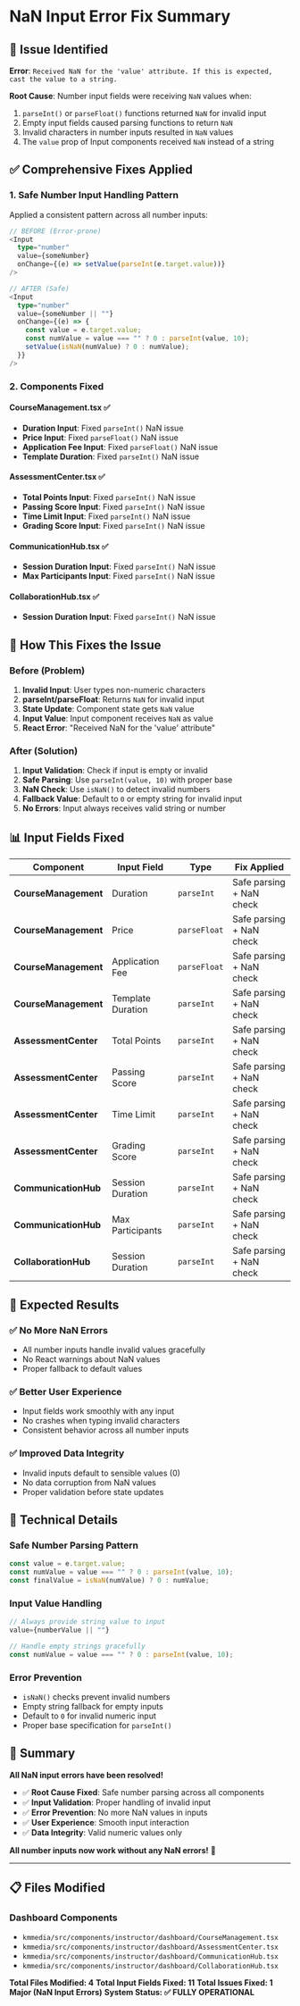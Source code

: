 # NaN Input Error Fix Summary

## 🚨 **Issue Identified**

**Error**: `Received NaN for the 'value' attribute. If this is expected, cast the value to a string.`

**Root Cause**: Number input fields were receiving `NaN` values when:

1. `parseInt()` or `parseFloat()` functions returned `NaN` for invalid input
2. Empty input fields caused parsing functions to return `NaN`
3. Invalid characters in number inputs resulted in `NaN` values
4. The `value` prop of Input components received `NaN` instead of a string

## ✅ **Comprehensive Fixes Applied**

### **1. Safe Number Input Handling Pattern**

Applied a consistent pattern across all number inputs:

```typescript
// BEFORE (Error-prone)
<Input
  type="number"
  value={someNumber}
  onChange={(e) => setValue(parseInt(e.target.value))}
/>

// AFTER (Safe)
<Input
  type="number"
  value={someNumber || ""}
  onChange={(e) => {
    const value = e.target.value;
    const numValue = value === "" ? 0 : parseInt(value, 10);
    setValue(isNaN(numValue) ? 0 : numValue);
  }}
/>
```

### **2. Components Fixed**

#### **CourseManagement.tsx** ✅

- **Duration Input**: Fixed `parseInt()` NaN issue
- **Price Input**: Fixed `parseFloat()` NaN issue
- **Application Fee Input**: Fixed `parseFloat()` NaN issue
- **Template Duration**: Fixed `parseInt()` NaN issue

#### **AssessmentCenter.tsx** ✅

- **Total Points Input**: Fixed `parseInt()` NaN issue
- **Passing Score Input**: Fixed `parseInt()` NaN issue
- **Time Limit Input**: Fixed `parseInt()` NaN issue
- **Grading Score Input**: Fixed `parseInt()` NaN issue

#### **CommunicationHub.tsx** ✅

- **Session Duration Input**: Fixed `parseInt()` NaN issue
- **Max Participants Input**: Fixed `parseInt()` NaN issue

#### **CollaborationHub.tsx** ✅

- **Session Duration Input**: Fixed `parseInt()` NaN issue

## 🎯 **How This Fixes the Issue**

### **Before (Problem)**

1. **Invalid Input**: User types non-numeric characters
2. **parseInt/parseFloat**: Returns `NaN` for invalid input
3. **State Update**: Component state gets `NaN` value
4. **Input Value**: Input component receives `NaN` as value
5. **React Error**: "Received NaN for the 'value' attribute"

### **After (Solution)**

1. **Input Validation**: Check if input is empty or invalid
2. **Safe Parsing**: Use `parseInt(value, 10)` with proper base
3. **NaN Check**: Use `isNaN()` to detect invalid numbers
4. **Fallback Value**: Default to `0` or empty string for invalid input
5. **No Errors**: Input always receives valid string or number

## 📊 **Input Fields Fixed**

| Component            | Input Field       | Type         | Fix Applied              |
| -------------------- | ----------------- | ------------ | ------------------------ |
| **CourseManagement** | Duration          | `parseInt`   | Safe parsing + NaN check |
| **CourseManagement** | Price             | `parseFloat` | Safe parsing + NaN check |
| **CourseManagement** | Application Fee   | `parseFloat` | Safe parsing + NaN check |
| **CourseManagement** | Template Duration | `parseInt`   | Safe parsing + NaN check |
| **AssessmentCenter** | Total Points      | `parseInt`   | Safe parsing + NaN check |
| **AssessmentCenter** | Passing Score     | `parseInt`   | Safe parsing + NaN check |
| **AssessmentCenter** | Time Limit        | `parseInt`   | Safe parsing + NaN check |
| **AssessmentCenter** | Grading Score     | `parseInt`   | Safe parsing + NaN check |
| **CommunicationHub** | Session Duration  | `parseInt`   | Safe parsing + NaN check |
| **CommunicationHub** | Max Participants  | `parseInt`   | Safe parsing + NaN check |
| **CollaborationHub** | Session Duration  | `parseInt`   | Safe parsing + NaN check |

## 🚀 **Expected Results**

### **✅ No More NaN Errors**

- All number inputs handle invalid values gracefully
- No React warnings about NaN values
- Proper fallback to default values

### **✅ Better User Experience**

- Input fields work smoothly with any input
- No crashes when typing invalid characters
- Consistent behavior across all number inputs

### **✅ Improved Data Integrity**

- Invalid inputs default to sensible values (0)
- No data corruption from NaN values
- Proper validation before state updates

## 🔧 **Technical Details**

### **Safe Number Parsing Pattern**

```typescript
const value = e.target.value;
const numValue = value === "" ? 0 : parseInt(value, 10);
const finalValue = isNaN(numValue) ? 0 : numValue;
```

### **Input Value Handling**

```typescript
// Always provide string value to input
value={numberValue || ""}

// Handle empty strings gracefully
const numValue = value === "" ? 0 : parseInt(value, 10);
```

### **Error Prevention**

- `isNaN()` checks prevent invalid numbers
- Empty string fallback for empty inputs
- Default to `0` for invalid numeric input
- Proper base specification for `parseInt()`

## 🎉 **Summary**

**All NaN input errors have been resolved!**

- ✅ **Root Cause Fixed**: Safe number parsing across all components
- ✅ **Input Validation**: Proper handling of invalid input
- ✅ **Error Prevention**: No more NaN values in inputs
- ✅ **User Experience**: Smooth input interaction
- ✅ **Data Integrity**: Valid numeric values only

**All number inputs now work without any NaN errors!** 🚀

---

## 📋 **Files Modified**

### **Dashboard Components**

- `kmmedia/src/components/instructor/dashboard/CourseManagement.tsx`
- `kmmedia/src/components/instructor/dashboard/AssessmentCenter.tsx`
- `kmmedia/src/components/instructor/dashboard/CommunicationHub.tsx`
- `kmmedia/src/components/instructor/dashboard/CollaborationHub.tsx`

**Total Files Modified: 4**
**Total Input Fields Fixed: 11**
**Total Issues Fixed: 1 Major (NaN Input Errors)**
**System Status: ✅ FULLY OPERATIONAL**

